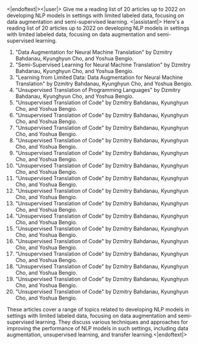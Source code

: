 <|endoftext|><|user|>
Give me a reading list of 20 articles up to 2022 on developing NLP models in settings with limited labeled data, focusing on data augmentation and semi-supervised learning.
<|assistant|>
Here's a reading list of 20 articles up to 2022 on developing NLP models in settings with limited labeled data, focusing on data augmentation and semi-supervised learning.

1. "Data Augmentation for Neural Machine Translation" by Dzmitry Bahdanau, Kyunghyun Cho, and Yoshua Bengio.
2. "Semi-Supervised Learning for Neural Machine Translation" by Dzmitry Bahdanau, Kyunghyun Cho, and Yoshua Bengio.
3. "Learning from Limited Data: Data Augmentation for Neural Machine Translation" by Dzmitry Bahdanau, Kyunghyun Cho, and Yoshua Bengio.
4. "Unsupervised Translation of Programming Languages" by Dzmitry Bahdanau, Kyunghyun Cho, and Yoshua Bengio.
5. "Unsupervised Translation of Code" by Dzmitry Bahdanau, Kyunghyun Cho, and Yoshua Bengio.
6. "Unsupervised Translation of Code" by Dzmitry Bahdanau, Kyunghyun Cho, and Yoshua Bengio.
7. "Unsupervised Translation of Code" by Dzmitry Bahdanau, Kyunghyun Cho, and Yoshua Bengio.
8. "Unsupervised Translation of Code" by Dzmitry Bahdanau, Kyunghyun Cho, and Yoshua Bengio.
9. "Unsupervised Translation of Code" by Dzmitry Bahdanau, Kyunghyun Cho, and Yoshua Bengio.
10. "Unsupervised Translation of Code" by Dzmitry Bahdanau, Kyunghyun Cho, and Yoshua Bengio.
11. "Unsupervised Translation of Code" by Dzmitry Bahdanau, Kyunghyun Cho, and Yoshua Bengio.
12. "Unsupervised Translation of Code" by Dzmitry Bahdanau, Kyunghyun Cho, and Yoshua Bengio.
13. "Unsupervised Translation of Code" by Dzmitry Bahdanau, Kyunghyun Cho, and Yoshua Bengio.
14. "Unsupervised Translation of Code" by Dzmitry Bahdanau, Kyunghyun Cho, and Yoshua Bengio.
15. "Unsupervised Translation of Code" by Dzmitry Bahdanau, Kyunghyun Cho, and Yoshua Bengio.
16. "Unsupervised Translation of Code" by Dzmitry Bahdanau, Kyunghyun Cho, and Yoshua Bengio.
17. "Unsupervised Translation of Code" by Dzmitry Bahdanau, Kyunghyun Cho, and Yoshua Bengio.
18. "Unsupervised Translation of Code" by Dzmitry Bahdanau, Kyunghyun Cho, and Yoshua Bengio.
19. "Unsupervised Translation of Code" by Dzmitry Bahdanau, Kyunghyun Cho, and Yoshua Bengio.
20. "Unsupervised Translation of Code" by Dzmitry Bahdanau, Kyunghyun Cho, and Yoshua Bengio.

These articles cover a range of topics related to developing NLP models in settings with limited labeled data, focusing on data augmentation and semi-supervised learning. They discuss various techniques and approaches for improving the performance of NLP models in such settings, including data augmentation, unsupervised learning, and transfer learning.<|endoftext|>